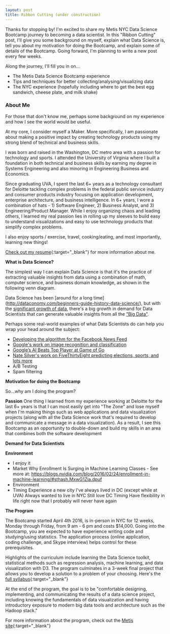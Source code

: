 ```yaml
---
layout: post
title: Ribbon Cutting (under construction)
---
```


Thanks for stopping by! I'm excited to share my Metis NYC Data Science Bootcamp journey to becoming a data scientist. In this "Ribbon Cutting" post, I'll give you some background on myself, explain what Data Science is, tell you about my motivation for doing the Bootcamp, and explain some of details of the Bootcamp. Going forward, I'm planning to write a new post every few weeks.

Along the journey, I'll fill you in on...

- The Metis Data Science Bootcamp experience
- Tips and techniques for better collecting/analysing/visualizing data
- The NYC experience (hopefully including where to get the best egg sandwich, cheese plate, and milk shake)

<amp-img width="500" height="202" layout="responsive" src="https://pccsula.files.wordpress.com/2015/08/cut_ribbon.gif"></amp-img>

### About Me

For those that don't know me, perhaps some background on my experience and how I see the world would be useful.

At my core, I consider myself a Maker. More specifically, I am passionate about making a positive impact by creating technology products using my strong blend of technical and business skills.

I was born and raised in the Washington, DC metro area with a passion for technology and sports. I attended the University of Virginia where I built a foundation in both technical and business skills by earning my degree in Systems Engineering and also minoring in Engineering Business and Economics.

Since graduating UVA, I spent the last 6+ years as a technology consultant for Deloitte tackling complex problems in the federal public service industry and consumer products industry focusing on application development, enterprise architecture, and business intelligence. In 6+ years, I wore a combination of hats - 1) Software Engineer, 2) Business Analyst, and 3) Engineering/Product Manager. While I enjoy organizing chaos and leading others, I learned my real passion lies in rolling up my sleeves to build easy to understand visualizations and easy to use technology products that simplify complex problems.

I also enjoy sports / exercise, travel, cooking/eating, and most importantly, learning new things!

[Check out my resume](http://maxmelnick.com/about){:target="_blank"} for more information about me.

**What is Data Science?**

The simplest way I can explain Data Science is that it's the practice of extracting valuable insights from data using a combination of math, computer science, and business domain knowledge, as shown in the following venn diagram.

<div class="center-img"><amp-img width="414" height="428" src="http://static1.squarespace.com/static/54022945e4b02005531a9c9e/t/54fc82ffe4b0c724169fe392/1425834751943/?format=1500w"></amp-img></div>

Data Science has been [around for a long time] (http://dataconomy.com/beginners-guide-history-data-science/), but with the [significant growth of data](http://www.forbes.com/sites/bernardmarr/2015/09/30/big-data-20-mind-boggling-facts-everyone-must-read/#6d978c9b6c1d), there's a big growth in demand for Data Scientists that can generate valuable insights from all the ["Big Data"](https://en.wikipedia.org/wiki/Big_data).

Perhaps some real-world examples of what Data Scientists do can help you wrap your head around the subject:

- [Developing the algorithm for the Facebook News Feed](http://time.com/3950525/facebook-news-feed-algorithm/)
- [Google's work on image recognition and classification](http://googleresearch.blogspot.com/2014/09/building-deeper-understanding-of-images.html)
- [Google’s AI Beats Top Player at Game of Go](http://www.wired.com/2016/01/in-a-huge-breakthrough-googles-ai-beats-a-top-player-at-the-game-of-go/)
- [Nate Silver's work on FiveThirtyEight predicting elections, sports, and lots more](http://fivethirtyeight.com/)
- A/B Testing
- Spam filtering

**Motivation for doing the Bootcamp**

So...why am I doing the program?

**Passion** One thing I learned from my experience working at Deloitte for the last 6+ years is that I can most easily get into "The Zone" and lose myself when I'm making things such as web applications and data visualization projects (along with all the Data Science work that's required to develop and communicate a message in a data visualization). As a result, I see this Bootcamp as an opportunity to double-down and build my skills in an area that combines both the software development

**Demand for Data Scientists**


**Environment**


- I enjoy it
- Market
Why Enrollment Is Surging in Machine Learning Classes - See more at: https://blogs.nvidia.com/blog/2016/02/24/enrollment-in-machine-learning/#sthash.MxwG1Zia.dpuf
- Environment
- Timing
Experience a new city
I've always lived in DC (except while at UVA)
Always wanted to live in NYC
Still love DC
Timing
Have flexibility in life right now that I probably will never have again

<div class="center-img"><amp-img width="400" height="400" src="http://cdn.meme.am/instances/60565932.jpg"></amp-img></div>


**The Program**

<amp-img width="399" height="201" layout="responsive" src="http://i.imgur.com/G5gf6lo.gif?noredirect"></amp-img>

The Bootcamp started April 4th 2016, is in-person in NYC for 12 weeks, Monday through Friday, from 9 am - 6 pm and costs $14,000. Going into the Bootcamp, you are expected to have experience writing code and studying/using statistics. The application process (online application, coding challenge, and Skype interview) helps control for these prerequisites.

Highlights of the curriculum include learning the Data Science toolkit, statistical methods such as regression analysis, machine learning, and data visualization with D3. The program culminates in a 3-week final project that allows you to develop a solution to a problem of your choosing. Here's the [full syllabus](http://www.thisismetis.com/documents/Data-Science-Curriculum.pdf){:target="_blank"}

At the end of the program, the goal is to be "comfortable designing, implementing, and communicating the results of a data science project, including knowing the fundamentals of data visualization and having introductory exposure to modern big data tools and architecture such as the Hadoop stack."

For more information about the program, check out the [Metis site](http://www.thisismetis.com/data-science){:target="_blank"}